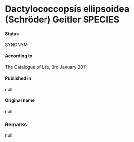 # Dactylococcopsis ellipsoidea (Schröder) Geitler SPECIES

#### Status
SYNONYM

#### According to
The Catalogue of Life, 3rd January 2011

#### Published in
null

#### Original name
null

### Remarks
null